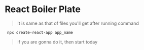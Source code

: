 # React Boiler Plate

> It is same as that of files you'll get after running command
```
 npx create-react-app app_name
 ```

 > If you are gonna do it, then start today
